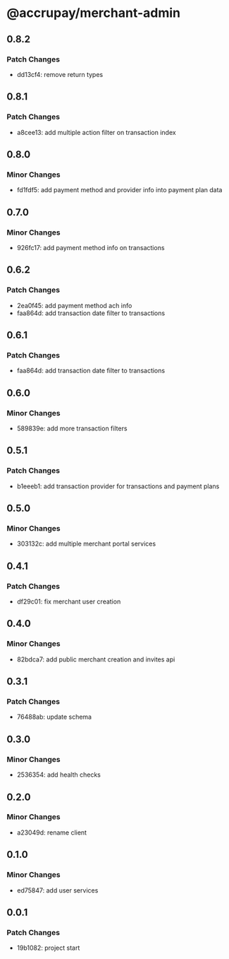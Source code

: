 # @accrupay/merchant-admin

## 0.8.2

### Patch Changes

- dd13cf4: remove return types

## 0.8.1

### Patch Changes

- a8cee13: add multiple action filter on transaction index

## 0.8.0

### Minor Changes

- fd1fdf5: add payment method and provider info into payment plan data

## 0.7.0

### Minor Changes

- 926fc17: add payment method info on transactions

## 0.6.2

### Patch Changes

- 2ea0f45: add payment method ach info
- faa864d: add transaction date filter to transactions

## 0.6.1

### Patch Changes

- faa864d: add transaction date filter to transactions

## 0.6.0

### Minor Changes

- 589839e: add more transaction filters

## 0.5.1

### Patch Changes

- b1eeeb1: add transaction provider for transactions and payment plans

## 0.5.0

### Minor Changes

- 303132c: add multiple merchant portal services

## 0.4.1

### Patch Changes

- df29c01: fix merchant user creation

## 0.4.0

### Minor Changes

- 82bdca7: add public merchant creation and invites api

## 0.3.1

### Patch Changes

- 76488ab: update schema

## 0.3.0

### Minor Changes

- 2536354: add health checks

## 0.2.0

### Minor Changes

- a23049d: rename client

## 0.1.0

### Minor Changes

- ed75847: add user services

## 0.0.1

### Patch Changes

- 19b1082: project start
